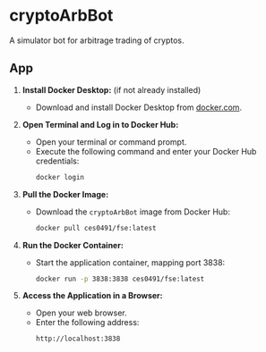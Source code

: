 # cryptoArbBot

A simulator bot for arbitrage trading of cryptos.

## App

1.  **Install Docker Desktop:** (if not already installed)
    * Download and install Docker Desktop from [docker.com](https://www.docker.com/products/docker-desktop).

2.  **Open Terminal and Log in to Docker Hub:**
    * Open your terminal or command prompt.
    * Execute the following command and enter your Docker Hub credentials:
        ```bash
        docker login
        ```

3.  **Pull the Docker Image:**
    * Download the `cryptoArbBot` image from Docker Hub:
        ```bash
        docker pull ces0491/fse:latest
        ```

4.  **Run the Docker Container:**
    * Start the application container, mapping port 3838:
        ```bash
        docker run -p 3838:3838 ces0491/fse:latest
        ```

5.  **Access the Application in a Browser:**
    * Open your web browser.
    * Enter the following address:
        ```
        http://localhost:3838
        ```
